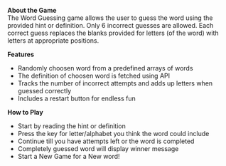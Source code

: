 <b>About the Game</b><br>
The Word Guessing game allows the user to guess the word using the provided hint or definition. Only 6 incorrect guesses are allowed. Each correct guess replaces the blanks provided for letters (of the word)
with letters at appropriate positions.<br>

<b>Features</b>
<ul>
<li>Randomly choosen word from a predefined arrays of words</li>
<li>The definition of choosen word is fetched using API</li>
<li>Tracks the number of incorrect attempts and adds up letters when guessed correctly</li>
<li>Includes a restart button for endless fun</li>
</ul>

<b>How to Play</b>
<ul>
<li>Start by reading the hint or definition</li>
<li>Press the key for letter/alphabet you think the word could include</li>
<li>Continue till you have attempts left or the word is completed</li>
<li>Completely guessed word will display winner message</li>
<li>Start a New Game for a New word!</li>
</ul>
